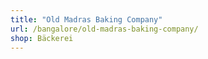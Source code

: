 ```yaml
---
title: "Old Madras Baking Company"
url: /bangalore/old-madras-baking-company/
shop: Bäckerei
---
```

